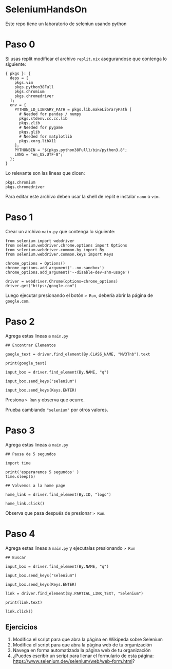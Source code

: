 # SeleniumHandsOn

Este repo tiene un laboratorio de seleniun usando python

# Paso 0

Si usas replit modificar el archivo `replit.nix` asegurandose que contenga lo siguiente:

```
{ pkgs }: {
  deps = [
    pkgs.vim
    pkgs.python38Full
    pkgs.chromium
    pkgs.chromedriver
  ];
  env = {
    PYTHON_LD_LIBRARY_PATH = pkgs.lib.makeLibraryPath [
      # Needed for pandas / numpy
      pkgs.stdenv.cc.cc.lib
      pkgs.zlib
      # Needed for pygame
      pkgs.glib
      # Needed for matplotlib
      pkgs.xorg.libX11
    ];
    PYTHONBIN = "${pkgs.python38Full}/bin/python3.8";
    LANG = "en_US.UTF-8";
  };
}
```

Lo relevante son las lineas que dicen:

```
pkgs.chromium
pkgs.chromedriver
```

Para editar este archivo deben usar la shell de replit e instalar `nano` o `vim`.


# Paso 1

Crear un archivo `main.py` que contenga lo siguiente:

```
from selenium import webdriver
from selenium.webdriver.chrome.options import Options
from selenium.webdriver.common.by import By
from selenium.webdriver.common.keys import Keys

chrome_options = Options()
chrome_options.add_argument('--no-sandbox')
chrome_options.add_argument('--disable-dev-shm-usage')

driver = webdriver.Chrome(options=chrome_options)
driver.get("https:/google.com")
```

Luego ejecutar presionando el botón `> Run`, debería abrir la página de `google.com`.

# Paso 2

Agrega estas lineas a `main.py`

```
## Encontrar Elementos

google_text = driver.find_element(By.CLASS_NAME, "MV3Tnb").text

print(google_text)

input_box = driver.find_element(By.NAME, "q")

input_box.send_keys("selenium")

input_box.send_keys(Keys.ENTER)
```

Presiona `> Run` y observa que ocurre.

Prueba cambiando `"selenium"` por otros valores.

# Paso 3

Agrega estas lineas a `main.py`

```
## Pausa de 5 segundos

import time

print('esperaremos 5 segundos' )
time.sleep(5)

## Volvemos a la home page

home_link = driver.find_element(By.ID, "logo")

home_link.click()

```

Observa que pasa después de presionar `> Run`.

# Paso 4

Agrega estas lineas a `main.py` y ejecutalas presionando `> Run`

```
## Buscar

input_box = driver.find_element(By.NAME, "q")

input_box.send_keys("selenium")

input_box.send_keys(Keys.ENTER)

link = driver.find_element(By.PARTIAL_LINK_TEXT, "Selenium")

print(link.text)

link.click()
```

## Ejercicios

1. Modifica el script para que abra la página en Wikipeda sobre Selenium
2. Modifica el script para que abra la página web de tu organización
3. Navega en forma automatizada la página web de tu organización
4. ¿Puedes escribir un script para llenar el formulario de esta página: https://www.selenium.dev/selenium/web/web-form.html?